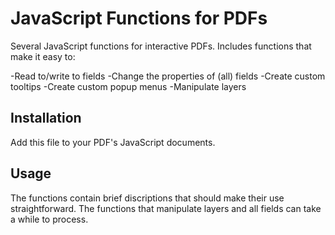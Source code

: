 # JavaScript Functions for PDFs

Several JavaScript functions for interactive PDFs. Includes functions that make it easy to:

-Read to/write to fields
-Change the properties of (all) fields
-Create custom tooltips
-Create custom popup menus
-Manipulate layers

## Installation

Add this file to your PDF's JavaScript documents.

## Usage

The functions contain brief discriptions that should make their use straightforward. The functions that manipulate layers and all fields can take a while to process.
